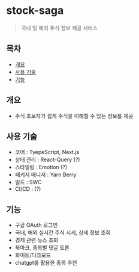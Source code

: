 # stock-saga
> 국내 및 해외 주식 정보 제공 서비스

## 목차
- [개요](#개요)
- [사용 기술](#사용-기술)
- [기능](#기능)
## 개요
- 주식 초보자가 쉽게 주식을 이해할 수 있는 정보를 제공
## 사용 기술
- 코어 : TyepeScript, Next.js
- 상태 관리 : React-Query (?)
- 스타일링 : Emotion (?)
- 패키지 매니저 : Yarn Berry
- 빌드 : SWC
- CI/CD : (?)
## 기능
- 구글 OAuth 로그인
- 국내, 해외 실시간 주식 시세, 상세 정보 조회
- 경제 관련 뉴스 조회
- 북마크, 종목별 댓글 토론
- 화이트/다크모드
- chatgpt를 활용한 종목 추천
